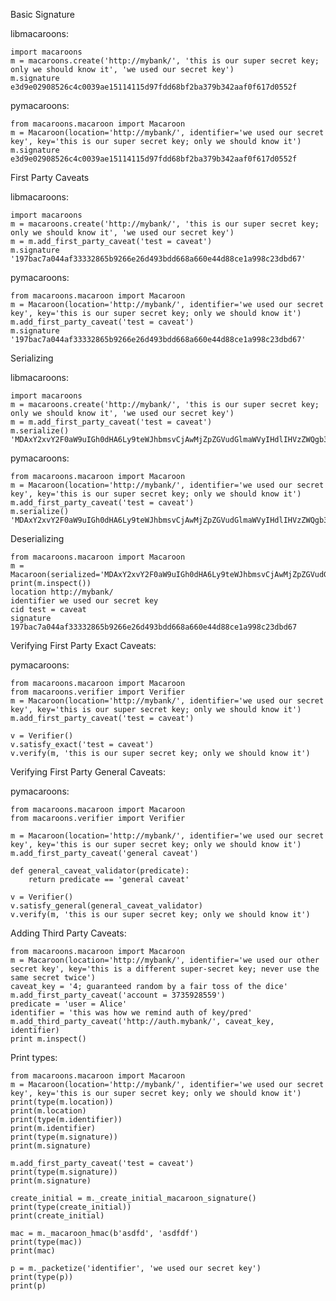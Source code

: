 Basic Signature

libmacaroons:
    
    import macaroons
    m = macaroons.create('http://mybank/', 'this is our super secret key; only we should know it', 'we used our secret key')
    m.signature
    e3d9e02908526c4c0039ae15114115d97fdd68bf2ba379b342aaf0f617d0552f

pymacaroons:

    from macaroons.macaroon import Macaroon
    m = Macaroon(location='http://mybank/', identifier='we used our secret key', key='this is our super secret key; only we should know it')
    m.signature
    e3d9e02908526c4c0039ae15114115d97fdd68bf2ba379b342aaf0f617d0552f


First Party Caveats

libmacaroons:

    import macaroons
    m = macaroons.create('http://mybank/', 'this is our super secret key; only we should know it', 'we used our secret key')
    m = m.add_first_party_caveat('test = caveat')
    m.signature
    '197bac7a044af33332865b9266e26d493bdd668a660e44d88ce1a998c23dbd67'

pymacaroons:

    from macaroons.macaroon import Macaroon
    m = Macaroon(location='http://mybank/', identifier='we used our secret key', key='this is our super secret key; only we should know it')
    m.add_first_party_caveat('test = caveat')
    m.signature
    '197bac7a044af33332865b9266e26d493bdd668a660e44d88ce1a998c23dbd67'


Serializing

libmacaroons:

    import macaroons
    m = macaroons.create('http://mybank/', 'this is our super secret key; only we should know it', 'we used our secret key')
    m = m.add_first_party_caveat('test = caveat')
    m.serialize()
    'MDAxY2xvY2F0aW9uIGh0dHA6Ly9teWJhbmsvCjAwMjZpZGVudGlmaWVyIHdlIHVzZWQgb3VyIHNlY3JldCBrZXkKMDAxNmNpZCB0ZXN0ID0gY2F2ZWF0CjAwMmZzaWduYXR1cmUgGXusegRK8zMyhluSZuJtSTvdZopmDkTYjOGpmMI9vWcK'

pymacaroons:

    from macaroons.macaroon import Macaroon
    m = Macaroon(location='http://mybank/', identifier='we used our secret key', key='this is our super secret key; only we should know it')
    m.add_first_party_caveat('test = caveat')
    m.serialize()
    'MDAxY2xvY2F0aW9uIGh0dHA6Ly9teWJhbmsvCjAwMjZpZGVudGlmaWVyIHdlIHVzZWQgb3VyIHNlY3JldCBrZXkKMDAxNmNpZCB0ZXN0ID0gY2F2ZWF0CjAwMmZzaWduYXR1cmUgGXusegRK8zMyhluSZuJtSTvdZopmDkTYjOGpmMI9vWcK'


Deserializing

    from macaroons.macaroon import Macaroon
    m = Macaroon(serialized='MDAxY2xvY2F0aW9uIGh0dHA6Ly9teWJhbmsvCjAwMjZpZGVudGlmaWVyIHdlIHVzZWQgb3VyIHNlY3JldCBrZXkKMDAxNmNpZCB0ZXN0ID0gY2F2ZWF0CjAwMmZzaWduYXR1cmUgGXusegRK8zMyhluSZuJtSTvdZopmDkTYjOGpmMI9vWcK')
    print(m.inspect())
    location http://mybank/
    identifier we used our secret key
    cid test = caveat
    signature 197bac7a044af33332865b9266e26d493bdd668a660e44d88ce1a998c23dbd67


Verifying First Party Exact Caveats:

pymacaroons:

    from macaroons.macaroon import Macaroon
    from macaroons.verifier import Verifier
    m = Macaroon(location='http://mybank/', identifier='we used our secret key', key='this is our super secret key; only we should know it')
    m.add_first_party_caveat('test = caveat')

    v = Verifier()
    v.satisfy_exact('test = caveat')
    v.verify(m, 'this is our super secret key; only we should know it')

Verifying First Party General Caveats:

pymacaroons:

    from macaroons.macaroon import Macaroon
    from macaroons.verifier import Verifier

    m = Macaroon(location='http://mybank/', identifier='we used our secret key', key='this is our super secret key; only we should know it')
    m.add_first_party_caveat('general caveat')

    def general_caveat_validator(predicate):
        return predicate == 'general caveat'

    v = Verifier()
    v.satisfy_general(general_caveat_validator)
    v.verify(m, 'this is our super secret key; only we should know it')



Adding Third Party Caveats:
    
    from macaroons.macaroon import Macaroon
    m = Macaroon(location='http://mybank/', identifier='we used our other secret key', key='this is a different super-secret key; never use the same secret twice')
    caveat_key = '4; guaranteed random by a fair toss of the dice'
    m.add_first_party_caveat('account = 3735928559')
    predicate = 'user = Alice'
    identifier = 'this was how we remind auth of key/pred'
    m.add_third_party_caveat('http://auth.mybank/', caveat_key, identifier)
    print m.inspect()

Print types:

    from macaroons.macaroon import Macaroon
    m = Macaroon(location='http://mybank/', identifier='we used our secret key', key='this is our super secret key; only we should know it')
    print(type(m.location))
    print(m.location)
    print(type(m.identifier))
    print(m.identifier)
    print(type(m.signature))
    print(m.signature)

    m.add_first_party_caveat('test = caveat')
    print(type(m.signature))
    print(m.signature)

    create_initial = m._create_initial_macaroon_signature()
    print(type(create_initial))
    print(create_initial)

    mac = m._macaroon_hmac(b'asdfd', 'asdfdf')
    print(type(mac))
    print(mac)

    p = m._packetize('identifier', 'we used our secret key')
    print(type(p))
    print(p)
